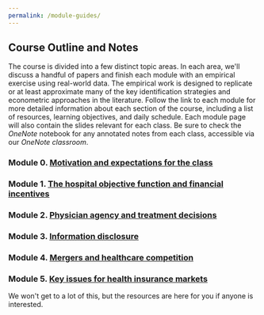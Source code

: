 ```yaml
---
permalink: /module-guides/
---
```


## Course Outline and Notes
The course is divided into a few distinct topic areas. In each area, we'll discuss a handful of papers and finish each module with an empirical exercise using real-world data. The empirical work is designed to replicate or at least approximate many of the key identification strategies and econometric approaches in the literature. Follow the link to each module for more detailed information about each section of the course, including a list of resources, learning objectives, and daily schedule. Each module page will also contain the slides relevant for each class. Be sure to check the *OneNote* notebook for any annotated notes from each class, accessible via our *OneNote classroom*. 


### Module 0. [Motivation and expectations for the class](module-guides/module0.html)

### Module 1. [The hospital objective function and financial incentives](module-guides/module1.html)

### Module 2. [Physician agency and treatment decisions](module-guides/module2.html)

### Module 3. [Information disclosure](module-guides/module3.html)

### Module 4. [Mergers and healthcare competition](module-guides/module4.html)

### Module 5. [Key issues for health insurance markets](module-guides/module5.html)
We won't get to a lot of this, but the resources are here for you if anyone is interested.

